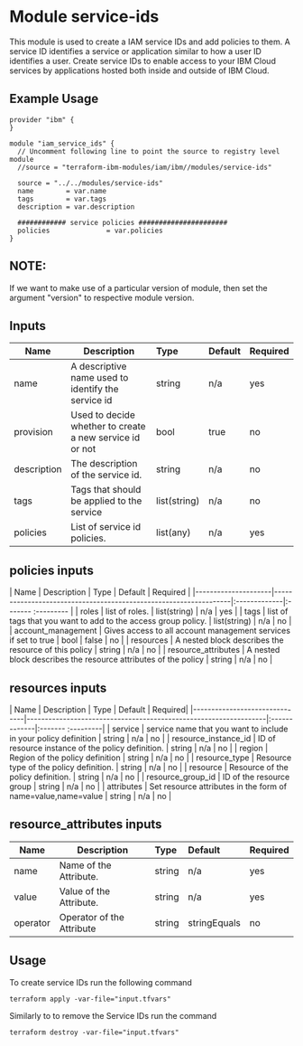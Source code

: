 # Module service-ids

This module is used to create a IAM service IDs and add policies to them. A service ID identifies a service or application similar to how a user ID identifies a user. Create service IDs to enable access to your IBM Cloud services by applications hosted both inside and outside of IBM Cloud.

## Example Usage
```
provider "ibm" {
}

module "iam_service_ids" {
  // Uncomment following line to point the source to registry level module
  //source = "terraform-ibm-modules/iam/ibm//modules/service-ids"

  source = "../../modules/service-ids"
  name        = var.name
  tags        = var.tags
  description = var.description

  ############ service policies ######################
  policies              = var.policies
}

```
## NOTE:

If we want to make use of a particular version of module, then set the argument "version" to respective module version.

## Inputs

| Name                      | Description                                                      | Type         | Default | Required |
|---------------------------|------------------------------------------------------------------|:-------------|:------- |:---------|
| name                      | A descriptive name used to identify the service id               | string       | n/a     | yes      |
| provision                 | Used to decide whether to create a new service id or not         | bool         | true    | no       |
| description               | The description of the service id.                               | string       | n/a     | no       |
| tags                      | Tags that should be applied to the service                       | list(string) | n/a     | no       |
| policies                  | List of service id policies.                                     | list(any)    | n/a     | yes      |

## policies inputs

| Name                | Description                                                      | Type         | Default | Required |
|---------------------|------------------------------------------------------------------|:-------------|:------- :--------- |
| roles               | list of roles.                                                   | list(string) | n/a     | yes      |
| tags                | list of tags that you want to add to the access group policy.    | list(string) | n/a     | no       |
| account_management  | Gives access to all account management services if set to true   | bool         | false   | no       |
| resources           | A nested block describes the resource of this policy             | string       | n/a     | no       |
| resource_attributes | A nested block describes the resource attributes of the policy   | string       | n/a     | no       |

## resources inputs

| Name                          | Description                                                      | Type         | Default | Required|
|-------------------------------|------------------------------------------------------------------|:-------------|:------- :---------|
| service                       | service name that you want to include in your policy definition  | string       | n/a     | no      |
| resource_instance_id          | ID of resource instance of the policy definition.                | string       | n/a     | no      |
| region                        | Region of the policy definition                                  | string       | n/a     | no      |
| resource_type                 | Resource type of the policy definition.                          | string       | n/a     | no      |
| resource                      | Resource of the policy definition.                               | string       | n/a     | no      |
| resource_group_id             | ID of the resource group                                         | string       | n/a     | no      |
| attributes                    | Set resource attributes in the form of name=value,name=value     | string       | n/a     | no      |

## resource_attributes inputs

| Name                          | Description                                                      | Type    | Default     | Required|
|-------------------------------|------------------------------------------------------------------|:--------|:------------|:--------|
| name                          | Name of the Attribute.                                           | string  | n/a         | yes     |
| value                         | Value of the Attribute.                                          | string  | n/a         | yes     |
| operator                      | Operator of the Attribute                                        | string  | stringEquals| no      |

## Usage

To create service IDs run the following command

  `terraform apply -var-file="input.tfvars"`

Similarly to to remove the Service IDs run the command

   `terraform destroy -var-file="input.tfvars"`
